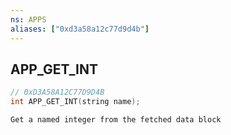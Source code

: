 ```yaml
---
ns: APPS
aliases: ["0xd3a58a12c77d9d4b"]
---
```

## APP_GET_INT

```c
// 0xD3A58A12C77D9D4B
int APP_GET_INT(string name);
```

```
Get a named integer from the fetched data block
```
